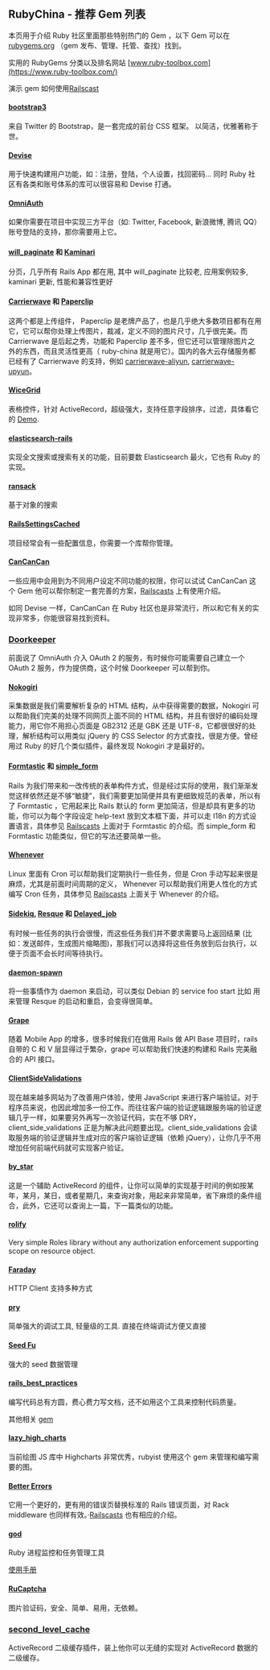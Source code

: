 ## RubyChina - 推荐 Gem 列表

本页用于介绍 Ruby 社区里面那些特别热门的 Gem ，以下 Gem 可以在 [rubygems.org](http://rubygems.org/) （gem 发布、管理、托管、查找）找到。

实用的 RubyGems 分类以及排名网站 [www.ruby-toolbox.com](https://www.ruby-toolbox.com/)

演示 gem 如何使用[Railscast](http://railscasts.com/)

#### [bootstrap3](https://github.com/twbs/bootstrap-sass)

来自 Twitter 的 Bootstrap，是一套完成的前台 CSS 框架。 以简洁，优雅著称于世。

#### [Devise](https://github.com/plataformatec/devise)

用于快速构建用户功能，如：注册，登陆，个人设置，找回密码... 同时 Ruby 社区有各类和账号体系的库可以很容易和 Devise 打通。

#### [OmniAuth](https://github.com/intridea/omniauth)

如果你需要在项目中实现三方平台（如: Twitter, Facebook, 新浪微博, 腾讯 QQ）账号登陆的支持，那你需要用上它。

#### [will_paginate](https://github.com/mislav/will_paginate) 和 [Kaminari](https://github.com/amatsuda/kaminari)

分页，几乎所有 Rails App 都在用, 其中 will_paginate 比较老, 应用案例较多, kaminari 更新, 性能和兼容性更好

#### [Carrierwave](https://github.com/jnicklas/carrierwave) 和 [Paperclip](https://github.com/thoughtbot/paperclip)

这两个都是上传组件， Paperclip 是老牌产品了，也是几乎绝大多数项目都有在用它，它可以帮你处理上传图片，裁减，定义不同的图片尺寸，几乎很完美。而 Carrierwave 是后起之秀，功能和 Paperclip 差不多，但它还可以管理除图片之外的东西，而且灵活性更高（ ruby-china 就是用它）。国内的各大云存储服务都已经有了 Carrierwave 的支持，例如 [carrierwave-aliyun](https://ruby-china.org/wiki/github.com/huacnlee/carrierwave-aliyun), [carrierwave-upyun](https://github.com/nowa/carrierwave-upyun)。

#### [WiceGrid](https://github.com/leikind/wice_grid)

表格控件，针对 ActiveRecord，超级强大，支持任意字段排序，过滤，具体看它的 [Demo](http://wicegrid.herokuapp.com/).

#### [elasticsearch-rails](https://github.com/elastic/elasticsearch-rails)

实现全文搜索或搜索有关的功能，目前要数 Elasticsearch 最火，它也有 Ruby 的实现。

#### [ransack](https://github.com/activerecord-hackery/ransack)

基于对象的搜索

#### [RailsSettingsCached](https://github.com/huacnlee/rails-settings-cached)

项目经常会有一些配置信息，你需要一个库帮你管理。

#### [CanCanCan](https://github.com/CanCanCommunity/cancancan)

一些应用中会用到为不同用户设定不同功能的权限，你可以试试 CanCanCan 这个 Gem 他可以帮你制定一套完善的方案，[Railscasts](http://railscasts.com/episodes/192-authorization-with-cancan) 上有使用介绍。

如同 Devise 一样，CanCanCan 在 Ruby 社区也是非常流行，所以和它有关的实现非常多，你能很容易找到资料。

### [Doorkeeper](https://github.com/doorkeeper-gem/doorkeeper)

前面说了 OmniAuth 介入 OAuth 2 的服务，有时候你可能需要自己建立一个 OAuth 2 服务，作为提供商，这个时候 Doorkeeper 可以帮到你。

#### [Nokogiri](https://github.com/sparklemotion/nokogiri)

采集数据是我们需要解析复杂的 HTML 结构，从中获得需要的数据，Nokogiri 可以帮助我们完美的处理不同网页上面不同的 HTML 结构，并且有很好的编码处理能力，用它你不用担心页面是 GB2312 还是 GBK 还是 UTF-8，它都很很好的处理，解析结构可以用类似 jQuery 的 CSS Selector 的方式查找，很是方便。曾经用过 Ruby 的好几个类似插件，最终发现 Nokogiri 才是最好的。

#### [Formtastic](https://github.com/justinfrench/formtastic) 和 [simple_form](https://github.com/plataformatec/simple_form)

Rails 为我们带来和一改传统的表单构件方式，但是经过实际的使用，我们渐渐发觉这样依然还是不够“敏捷”，我们需要更加简便并具有更细致规范的表单，所以有了 Formtastic ，它用起来比 Rails 默认的 form 更加简洁，但是却具有更多的功能，你可以为每个字段设定 help-text 放到文本框下面，并可以走 I18n 的方式设置语言，具体参见 [Railscasts](http://railscasts.com/episodes/184-formtastic-part-1) 上面对于 Formtastic 的介绍。而 simple_form 和 Formtastic 功能类似，但它的写法还要简单一些。

#### [Whenever](https://github.com/javan/whenever)

Linux 里面有 Cron 可以帮助我们定期执行一些任务，但是 Cron 手动写起来很是麻烦，尤其是前面时间周期的定义， Whenever 可以帮助我们用更人性化的方式编写 Cron 任务，具体参见 [Railscasts](http://railscasts.com/episodes/164-cron-in-ruby) 上面关于 Whenever 的介绍。

#### [Sidekiq](https://github.com/mperham/sidekiq), [Resque](https://github.com/resque/resque) 和 [Delayed_job](https://github.com/collectiveidea/delayed_job)

有时候一些任务的执行会很慢，而这些任务我们并不要求需要马上返回结果 (比如：发送邮件，生成图片缩略图)，那我们可以选择将这些任务放到后台执行，以便于页面不会长时间等待执行。

#### [daemon-spawn](https://github.com/alexvollmer/daemon-spawn)

将一些事情作为 daemon 来启动，可以类似 Debian 的 service foo start 比如 用来管理 Resque 的启动和重启，会变得很简单。

#### [Grape](https://github.com/intridea/grape)

随着 Mobile App 的增多，很多时候我们在做用 Rails 做 API Base 项目时，rails 自带的 C 和 V 层显得过于繁杂，grape 可以帮助我们快速的构建和 Rails 完美融合的 API 接口。

#### [ClientSideValidations](https://github.com/bcardarella/client_side_validations)

现在越来越多网站为了改善用户体验，使用 JavaScript 来进行客户端验证。对于程序员来说，也因此增加多一份工作。而往往客户端的验证逻辑跟服务端的验证逻辑几乎一样，如果要另外再写一次验证代码，实在不够 DRY，client_side_validations 正是为解决此问题要出现。client_side_validations 会读取服务端的验证逻辑并生成对应的客户端验证逻辑（依赖 jQuery），让你几乎不用增加任何前端代码就可实现客户验证。

#### [by_star](https://github.com/radar/by_star)

这是一个辅助 ActiveRecord 的组件，让你可以简单的实现基于时间的例如按某年，某月，某日，或者星期几，来查询对象，用起来非常简单，省下麻烦的条件组合，此外，它还可以查询上一篇，下一篇类似的功能。

#### [rolify](https://github.com/EppO/rolify)

Very simple Roles library without any authorization enforcement supporting scope on resource object.

#### [Faraday](https://github.com/lostisland/faraday)

HTTP Client 支持多种方式

#### [pry](http://pry.github.com/)

简单强大的调试工具, 轻量级的工具. 直接在终端调试方便又直接

#### [Seed Fu](https://github.com/mbleigh/seed-fu)

强大的 seed 数据管理

#### [rails_best_practices](https://github.com/railsbp/rails_best_practices)

编写代码总有方圆，费心费力写文档，还不如用这个工具来控制代码质量。

其他相关 [gem](http://railscasts.com/episodes/252-metrics-metrics-metrics)

#### [lazy_high_charts](https://github.com/michelson/lazy_high_charts)

当前绘图 JS 库中 Highcharts 非常优秀，rubyist 使用这个 gem 来管理和编写需要的图。

#### [Better Errors](https://github.com/charliesome/better_errors)

它用一个更好的，更有用的错误页替换标准的 Rails 错误页面，对 Rack middleware 也同样有效。·[Railscasts](http://railscasts.com/episodes/402-better-errors-railspanel) 也有相应的介绍。

#### [god](http://godrb.com/)

Ruby 进程监控和任务管理工具

[使用手册](https://ruby-china.org/topics/21354)

#### [RuCaptcha](https://github.com/huacnlee/rucaptcha)

图片验证码，安全、简单、易用，无依赖。

### [second_level_cache](https://rubygems.org/gems/second_level_cache)

ActiveRecord 二级缓存插件，装上他你可以无缝的实现对 ActiveRecord 数据的二级缓存。

